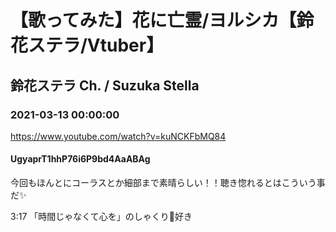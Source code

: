 # 【歌ってみた】花に亡霊/ヨルシカ【鈴花ステラ/Vtuber】
## 鈴花ステラ Ch. / Suzuka Stella
### 2021-03-13 00:00:00
https://www.youtube.com/watch?v=kuNCKFbMQ84
#### UgyaprT1hhP76i6P9bd4AaABAg
今回もほんとにコーラスとか細部まで素晴らしい！！聴き惚れるとはこういう事だ✨

3:17 「時間じゃなくて心を」のしゃくり💫好き

